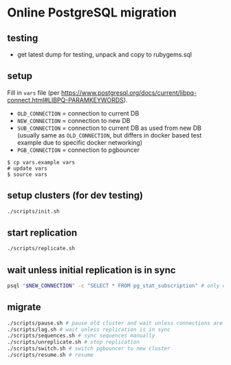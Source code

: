 # Online PostgreSQL migration

## testing

- get latest dump for testing, unpack and copy to rubygems.sql


## setup

Fill in `vars` file (per https://www.postgresql.org/docs/current/libpq-connect.html#LIBPQ-PARAMKEYWORDS).

- `OLD_CONNECTION` = connection to current DB
- `NEW_CONNECTION` = connection to new DB
- `SUB_CONNECTION` = connection to current DB as used from new DB (usually same as `OLD_CONNECTION`, but differs in docker based test example due to specific docker networking)
- `PGB_CONNECTION` = connection to pgbouncer

```
$ cp vars.example vars
# update vars
$ source vars
```

## setup clusters (for dev testing)

```bash
./scripts/init.sh
```

## start replication

```bash
./scripts/replicate.sh
```

## wait unless initial replication is in sync

```bash
psql "$NEW_CONNECTION" -c "SELECT * FROM pg_stat_subscription" # only one line should be present
```

## migrate

```bash
./scripts/pause.sh # pause old cluster and wait unless connections are gone
./scripts/lag.sh # wait unless replication is in sync
./scripts/sequences.sh # sync sequences manually
./scripts/unreplicate.sh # stop replication
./scripts/switch.sh # switch pgbouncer to new cluster
./scripts/resume.sh # resume
```
